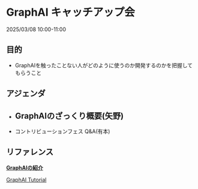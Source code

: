 # GraphAI キャッチアップ会

2025/03/08 10:00-11:00 

## 目的

- GraphAIを触ったことない人がどのように使うのか開発するのかを把握してもらうこと

## アジェンダ

- GraphAIのざっくり概要(矢野)
  - 
- コントリビューションフェス Q&A(有本)

## リファレンス

[**GraphAIの紹介**](https://zenn.dev/singularity/articles/graphai-about)

[GraphAI Tutorial](https://github.com/receptron/graphai/blob/main/docs/Tutorial.md)